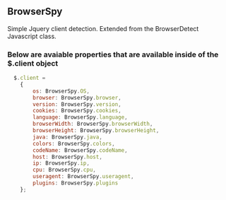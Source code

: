 ## BrowserSpy

Simple Jquery client detection. Extended from the BrowserDetect Javascript class.

### Below are avaiable properties that are available inside of the $.client object

```javascript
  $.client =
    {
        os: BrowserSpy.OS,
        browser: BrowserSpy.browser,
        version: BrowserSpy.version,
        cookies: BrowserSpy.cookies,
        language: BrowserSpy.language,
        browserWidth: BrowserSpy.browserWidth,
        browserHeight: BrowserSpy.browserHeight,
        java: BrowserSpy.java,
        colors: BrowserSpy.colors,
        codeName: BrowserSpy.codeName,
        host: BrowserSpy.host,
        ip: BrowserSpy.ip,
        cpu: BrowserSpy.cpu,
        useragent: BrowserSpy.useragent,
        plugins: BrowserSpy.plugins
    };
```

